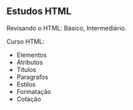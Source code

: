 ## Estudos HTML
Revisando o HTML: Básico, Intermediário.

Curso HTML:
- Elementos
- Atributos
- Títulos
- Paragrafos
- Estilos
- Formatação
- Cotação

